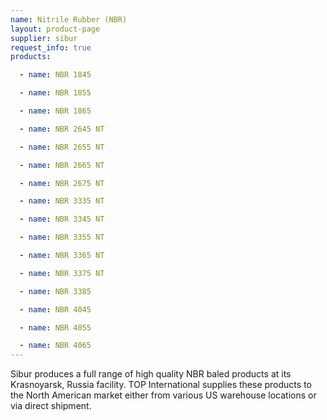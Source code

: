 ```yaml
---
name: Nitrile Rubber (NBR)
layout: product-page
supplier: sibur
request_info: true
products:

  - name: NBR 1845

  - name: NBR 1855

  - name: NBR 1865

  - name: NBR 2645 NT

  - name: NBR 2655 NT

  - name: NBR 2665 NT

  - name: NBR 2675 NT

  - name: NBR 3335 NT

  - name: NBR 3345 NT

  - name: NBR 3355 NT

  - name: NBR 3365 NT

  - name: NBR 3375 NT

  - name: NBR 3385

  - name: NBR 4045

  - name: NBR 4055

  - name: NBR 4065
---
```

Sibur produces a full range of high quality NBR baled products at its Krasnoyarsk, Russia facility.  TOP International supplies these products to the North American market either from various US warehouse locations or via direct shipment.
